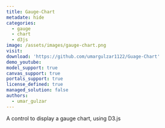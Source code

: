 ```yaml
---
title: Gauge-Chart
metadate: hide
categories:
  - gauge
  - chart
  - d3js
image: /assets/images/gauge-chart.png
visit: 
download: 'https://github.com/umargulzar1122/Guage-Chart'
demo_youtube: 
model_support: true
canvas_support: true
portals_support: true
license_defined: true
managed_solution: false
authors:
  - umar_gulzar
---
```

A control to display a gauge chart, using D3.js
